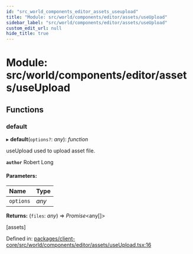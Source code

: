 ```yaml
---
id: "src_world_components_editor_assets_useupload"
title: "Module: src/world/components/editor/assets/useUpload"
sidebar_label: "src/world/components/editor/assets/useUpload"
custom_edit_url: null
hide_title: true
---
```


# Module: src/world/components/editor/assets/useUpload

## Functions

### default

▸ **default**(`options?`: *any*): *function*

useUpload used to upload asset file.

**`author`** Robert Long

#### Parameters:

Name | Type |
:------ | :------ |
`options` | *any* |

**Returns:** (`files`: *any*) => *Promise*<any[]\>

[assets]

Defined in: [packages/client-core/src/world/components/editor/assets/useUpload.tsx:16](https://github.com/xr3ngine/xr3ngine/blob/716a06460/packages/client-core/src/world/components/editor/assets/useUpload.tsx#L16)
